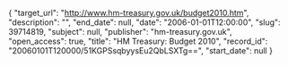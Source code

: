 {
  "target_url": "http://www.hm-treasury.gov.uk/budget2010.htm", 
  "description": "", 
  "end_date": null, 
  "date": "2006-01-01T12:00:00", 
  "slug": 39714819, 
  "subject": null, 
  "publisher": "hm-treasury.gov.uk", 
  "open_access": true, 
  "title": "HM Treasury: Budget 2010", 
  "record_id": "20060101T120000/51KGPSsqbyysEu2QbLSXTg==", 
  "start_date": null
}

